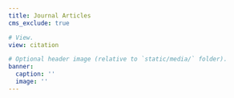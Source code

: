```yaml
---
title: Journal Articles
cms_exclude: true

# View.
view: citation

# Optional header image (relative to `static/media/` folder).
banner:
  caption: ''
  image: ''
---
```

